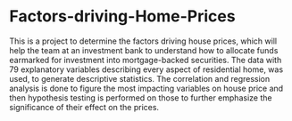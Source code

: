 # Factors-driving-Home-Prices
This is a project to determine the factors driving house prices, which will help the team at an investment bank to understand how to allocate funds earmarked for investment into mortgage-backed securities. The data with 79 explanatory variables describing every aspect of residential home, was used, to generate descriptive statistics. The correlation and regression analysis is done to figure the most impacting variables on house price and then hypothesis testing is performed on those to further emphasize the significance of their effect on the prices. 
